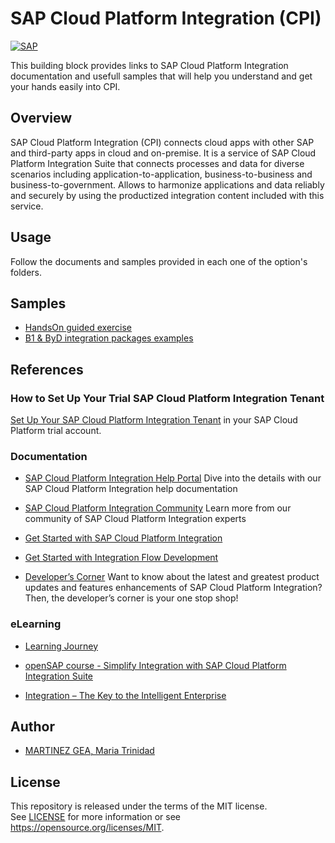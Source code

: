 # SAP Cloud Platform Integration (CPI)

[![SAP](https://i.imgur.com/n2JeuFT.png)](https://help.sap.com/viewer/product/CLOUD_INTEGRATION/Cloud/en-US)

This building block provides links to SAP Cloud Platform Integration documentation and usefull samples that will help you understand and get your hands easily into CPI.

## Overview
SAP Cloud Platform Integration (CPI) connects cloud apps with other SAP and third-party apps in cloud and on-premise. 
It is a service of SAP Cloud Platform Integration Suite that connects processes and data for diverse scenarios including application-to-application, business-to-business and business-to-government. 
Allows to harmonize applications and data reliably and securely by using the productized integration content included with this service.


## Usage  
Follow the documents and samples provided in each one of the option's folders. 

## Samples
- [HandsOn guided exercise](https://github.com/TrinidadMG/CPIBuildBlock/blob/master/HandsOn_CPI_ByD_B1.pdf)
- [B1 & ByD integration packages examples](https://) 

## References
### How to Set Up Your Trial SAP Cloud Platform Integration Tenant
[Set Up Your SAP Cloud Platform Integration Tenant](https://developers.sap.com/tutorials/cp-starter-integration-cpi-onboard-subscribe.html#) in your SAP Cloud Platform trial account.

### Documentation
- [SAP Cloud Platform Integration Help Portal](https://help.sap.com/viewer/product/CLOUD_INTEGRATION/Cloud/en-US)
Dive into the details with our SAP Cloud Platform Integration help documentation

- [SAP Cloud Platform Integration Community](https://www.sap.com/community/topics/cloud-integration.html)
Learn more from our community of SAP Cloud Platform Integration experts

- [Get Started with SAP Cloud Platform Integration](https://help.sap.com/viewer/368c481cd6954bdfa5d0435479fd4eaf/Cloud/en-US/2fb0aa4dc5194b589adcd1c5534901e3.html)

- [Get Started with Integration Flow Development](https://help.sap.com/viewer/368c481cd6954bdfa5d0435479fd4eaf/Cloud/en-US/e5724cd84b854719973afe0356ea128b.html)

- [Developer’s Corner](https://blogs.sap.com/2017/07/17/introduction-to-developers-corner/)
Want to know about the latest and greatest product updates and features enhancements of SAP Cloud Platform Integration? Then, the developer’s corner is your one stop shop!

### eLearning
- [Learning Journey](https://help.sap.com/doc/221f8f84afef43d29ad37ef2af0c4adf/HP_2.0/en-US/f4a390d6ee7147aa89ba587102702677.html)

- [openSAP course - Simplify Integration with SAP Cloud Platform Integration Suite](https://open.sap.com/courses/cp9)

- [Integration – The Key to the Intelligent Enterprise](https://open.sap.com/courses/int1)

## Author
* [MARTINEZ GEA, Maria Trinidad](https://github.com/TrinidadMG)

## License
This repository is released under the terms of the MIT license. 
<br>See [LICENSE](https://github.com/B1SA/hackathon/blob/master/LICENSE) for more information or see https://opensource.org/licenses/MIT.
